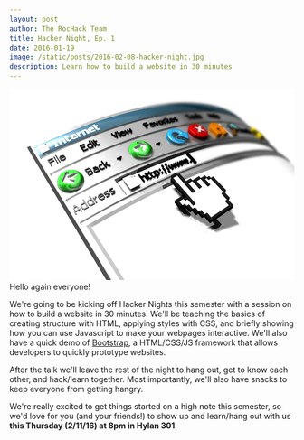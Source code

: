 ```yaml
---
layout: post
author: The RocHack Team
title: Hacker Night, Ep. 1
date: 2016-01-19
image: /static/posts/2016-02-08-hacker-night.jpg
description: Learn how to build a website in 30 minutes
---
```

![Hacker Night 1](/static/posts/2016-02-08-hacker-night.jpg)
Hello again everyone!

We're going to be kicking off Hacker Nights this semester with a session on
how to build a website in 30 minutes. We'll be teaching the basics of creating
structure with HTML, applying styles with CSS, and briefly showing how you can
use Javascript to make your webpages interactive. We'll also have a quick demo
of [Bootstrap](https://getbootstrap.com), a HTML/CSS/JS framework that allows
developers to quickly prototype websites. 

After the talk we'll leave the rest of the night to hang out, get to know each
other, and hack/learn together. Most importantly, we'll also have snacks to 
keep everyone from getting hangry.

We're really excited to get things started on a high note this semester, so
we'd love for you (and your friends!) to show up and learn/hang out with us **this Thursday (2/11/16) at 8pm in Hylan 301**.

